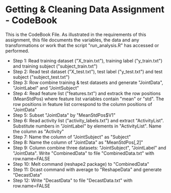 # Getting & Cleaning Data Assignment - CodeBook
This is the CodeBook File.
As illustrated in the requirements of this assignment, this file documents the variables, the data and any transformations or work that the script "run_analysis.R" has accessed or performed.

* Step 1: Read training dataset ("X_train.txt"), training label ("y_train.txt") and training subject ("subject_train.txt")
* Step 2: Read test dataset ("X_test.txt"), test label ("y_test.txt") and test subject ("subject_test.txt")
* Step 3: Row combine training & test datasets and generate "JointData", "JointLabel" and "JointSubject"
* Step 4: Read feature list ("features.txt") and extrack the row positions (MeanStdPos) where feature list variables contain "mean" or "std". The row positions in feature list correspond to the column positions of "JointData"
* Step 5: Subset "JointData" by "MeanStdPos$V1" 
* Step 6: Read activity list ("activity_labels.txt") and extract "ActivityList". Substitute numbers in "JointLabel" by elements in "ActivityList". Name the column as "Activity"
* Step 7: Name the column of "JointSubject" as "Subject"
* Step 8: Name the column of "JointData" as "MeanStdPos[,2]"
* Step 9: Column combine three datasets: "JointSubject", "JointLabel" and "JointData". Write "CombinedData" to file "CombinedData.txt" with row.name=FALSE
* Step 10: Melt command (reshape2 package) to "CombinedData" 
* Step 11: Dcast command with average to "ReshapeData" and generate "DecastData"
* Step 12: Write "DecastData" to file "DecastData.txt" with row.name=FALSE 